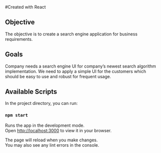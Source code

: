 #Created with React

## Objective
The objective is to create a search engine application for business requirements. 

## Goals
Company needs a search engine UI for company’s newest search algorithm implementation. We need
to apply a simple UI for the customers which should be easy to use and robust for frequent usage.



## Available Scripts

In the project directory, you can run:

### `npm start`

Runs the app in the development mode.\
Open [http://localhost:3000](http://localhost:3000) to view it in your browser.

The page will reload when you make changes.\
You may also see any lint errors in the console.
